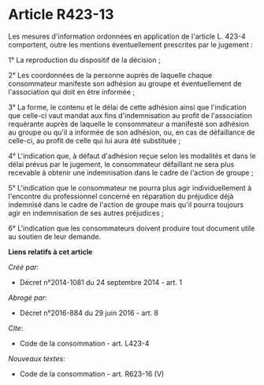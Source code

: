 # Article R423-13

Les mesures d'information ordonnées en application de l'article L. 423-4 comportent, outre les mentions éventuellement
prescrites par le jugement : 

1° La reproduction du dispositif de la décision ; 

2° Les coordonnées de la personne auprès de laquelle chaque consommateur manifeste son adhésion au groupe et éventuellement
de l'association qui doit en être informée ; 

3° La forme, le contenu et le délai de cette adhésion ainsi que l'indication que celle-ci vaut mandat aux fins
d'indemnisation au profit de l'association requérante auprès de laquelle le consommateur a manifesté son adhésion au groupe
ou qu'il a informée de son adhésion, ou, en cas de défaillance de celle-ci, au profit de celle qui lui aura été substituée ; 

4° L'indication que, à défaut d'adhésion reçue selon les modalités et dans le délai prévus par le jugement, le consommateur
défaillant ne sera plus recevable à obtenir une indemnisation dans le cadre de l'action de groupe ; 

5° L'indication que le consommateur ne pourra plus agir individuellement à l'encontre du professionnel concerné en réparation
du préjudice déjà indemnisé dans le cadre de l'action de groupe mais qu'il pourra toujours agir en indemnisation de ses
autres préjudices ; 

6° L'indication que les consommateurs doivent produire tout document utile au soutien de leur demande.

**Liens relatifs à cet article**

_Créé par_:

  - Décret n°2014-1081 du 24 septembre 2014 - art. 1

_Abrogé par_:

  - Décret n°2016-884 du 29 juin 2016 - art. 8

_Cite_:

  - Code de la consommation - art. L423-4

_Nouveaux textes_:

  - Code de la consommation - art. R623-16 (V)
